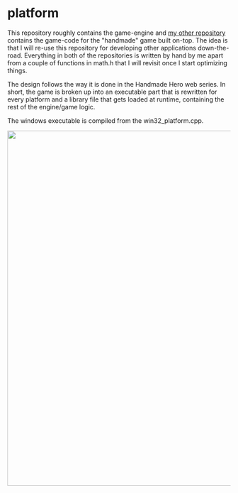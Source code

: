 # platform

This repository roughly contains the game-engine and [my other repository](https://github.com/Bjeeeern/handmade) 
contains the game-code for the "handmade" game built on-top. The idea is that I will re-use this repository for developing other applications down-the-road. Everything in both of the repositories is written by hand by me apart from a couple of functions in math.h that I will revisit once I start optimizing things.

The design follows the way it is done in the Handmade Hero web series. In short, the game is broken up into an executable part that is rewritten for every platform and a library file that gets loaded at runtime, containing the rest of the engine/game logic.

The windows executable is compiled from the win32_platform.cpp.

<img src="promo_data/Win32PlatformDemonstration.gif" width="800" />
